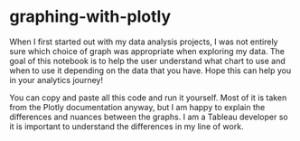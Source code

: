 # graphing-with-plotly
When I first started out with my data analysis projects, I was not entirely sure which choice of graph was appropriate when exploring my data. The goal of this notebook is to help the user understand what chart to use and when to use it depending on the data that you have. Hope this can help you in your analytics journey!

You can copy and paste all this code and run it yourself. Most of it is taken from the Plotly documentation anyway, but I am happy to explain the differences and nuances between the graphs. I am a Tableau developer so it is important to understand the differences in my line of work. 
